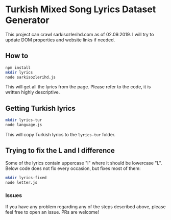 # Turkish Mixed Song Lyrics Dataset Generator

This project can crawl sarkisozlerihd.com as of 02.09.2019. I will try to update DOM properties and website links if needed.

## How to

```bash
npm install
mkdir lyrics
node sarkisozlerihd.js
```

This will get all the lyrics from the page. Please refer to the code, it is written highly descriptive.

## Getting Turkish lyrics

```bash
mkdir lyrics-tur
node language.js
```

This will copy Turkish lyrics to the `lyrics-tur` folder.

## Trying to fix the L and I difference

Some of the lyrics contain uppercase "I" where it should be lowercase "L". Below code does not fix every occasion, but fixes most of them:

```bash
mkdir lyrics-fixed
node letter.js
```

### Issues

If you have any problem regarding any of the steps described above, please feel free to open an issue. PRs are welcome!
